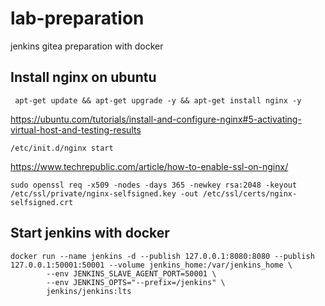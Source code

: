 # lab-preparation
jenkins gitea preparation with docker

## Install nginx on ubuntu 
``` apt-get update && apt-get upgrade -y && apt-get install nginx -y```

https://ubuntu.com/tutorials/install-and-configure-nginx#5-activating-virtual-host-and-testing-results

```
/etc/init.d/nginx start
```
https://www.techrepublic.com/article/how-to-enable-ssl-on-nginx/
```
sudo openssl req -x509 -nodes -days 365 -newkey rsa:2048 -keyout /etc/ssl/private/nginx-selfsigned.key -out /etc/ssl/certs/nginx-selfsigned.crt
```

## Start jenkins with docker 

```
docker run --name jenkins -d --publish 127.0.0.1:8080:8080 --publish 127.0.0.1:50001:50001 --volume jenkins_home:/var/jenkins_home \
        --env JENKINS_SLAVE_AGENT_PORT=50001 \
        --env JENKINS_OPTS="--prefix=/jenkins" \
        jenkins/jenkins:lts
```
